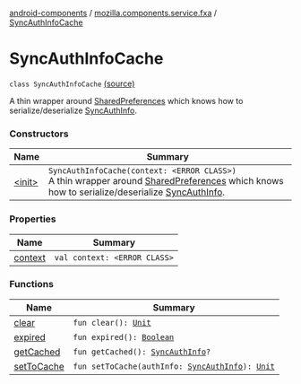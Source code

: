 [android-components](../../index.md) / [mozilla.components.service.fxa](../index.md) / [SyncAuthInfoCache](./index.md)

# SyncAuthInfoCache

`class SyncAuthInfoCache` [(source)](https://github.com/mozilla-mobile/android-components/blob/master/components/service/firefox-accounts/src/main/java/mozilla/components/service/fxa/SyncAuthInfoCache.kt#L24)

A thin wrapper around [SharedPreferences](#) which knows how to serialize/deserialize [SyncAuthInfo](../../mozilla.components.concept.sync/-sync-auth-info/index.md).

### Constructors

| Name | Summary |
|---|---|
| [&lt;init&gt;](-init-.md) | `SyncAuthInfoCache(context: <ERROR CLASS>)`<br>A thin wrapper around [SharedPreferences](#) which knows how to serialize/deserialize [SyncAuthInfo](../../mozilla.components.concept.sync/-sync-auth-info/index.md). |

### Properties

| Name | Summary |
|---|---|
| [context](context.md) | `val context: <ERROR CLASS>` |

### Functions

| Name | Summary |
|---|---|
| [clear](clear.md) | `fun clear(): `[`Unit`](https://kotlinlang.org/api/latest/jvm/stdlib/kotlin/-unit/index.html) |
| [expired](expired.md) | `fun expired(): `[`Boolean`](https://kotlinlang.org/api/latest/jvm/stdlib/kotlin/-boolean/index.html) |
| [getCached](get-cached.md) | `fun getCached(): `[`SyncAuthInfo`](../../mozilla.components.concept.sync/-sync-auth-info/index.md)`?` |
| [setToCache](set-to-cache.md) | `fun setToCache(authInfo: `[`SyncAuthInfo`](../../mozilla.components.concept.sync/-sync-auth-info/index.md)`): `[`Unit`](https://kotlinlang.org/api/latest/jvm/stdlib/kotlin/-unit/index.html) |
